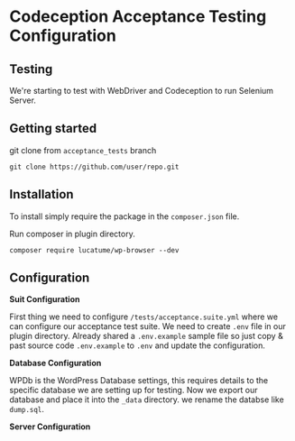 # Codeception Acceptance Testing Configuration #

## Testing

We're starting to test with WebDriver and Codeception to run Selenium Server.

## Getting started

git clone from `acceptance_tests` branch

```
git clone https://github.com/user/repo.git
```

## Installation

To install simply require the package in the `composer.json` file.


Run composer in plugin directory.
```
composer require lucatume/wp-browser --dev
```

## Configuration

**Suit Configuration**

First thing we need to configure `/tests/acceptance.suite.yml` where we can configure our acceptance test suite.
We need to create `.env` file in our plugin directory. Already shared a `.env.example` sample file so just copy & past source code `.env.example` to `.env` and update the configuration. 

**Database Configuration**

WPDb is the WordPress Database settings, this requires details to the specific database we are setting up for testing. Now we export our database and place it into the `_data` directory. we rename the databse like `dump.sql`.

**Server Configuration**

